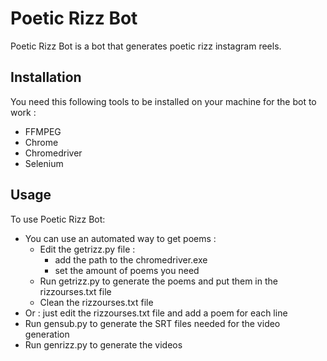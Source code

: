 # Poetic Rizz Bot

Poetic Rizz Bot is a bot that generates poetic rizz instagram reels.

## Installation
You need this following tools to be installed on your machine for  the bot to work :
- FFMPEG
- Chrome
- Chromedriver
- Selenium

## Usage

To use Poetic Rizz Bot:
- You can use an automated way to get poems :
    - Edit the getrizz.py file :
        - add the path to the chromedriver.exe
        - set the amount of poems you need
    - Run getrizz.py to generate the poems and put them in the rizzourses.txt file
    - Clean the rizzourses.txt file
- Or : just edit the rizzourses.txt file and add a poem for each line
- Run gensub.py to generate the SRT files needed for the video generation
- Run genrizz.py to generate the videos
